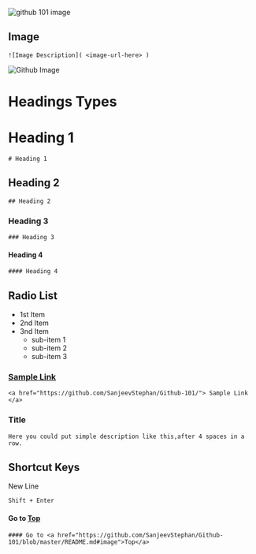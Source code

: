 ![github 101 image](https://github.com/SanjeevStephan/Kali-Linux/blob/master/102-Kali-Linux-on-Window/figlet-images/figlet-github-101.jpg)

## Image

    ![Image Description]( <image-url-here> )  
![Github Image](https://p.kindpng.com/picc/s/28-283319_github-logo-github-logo-transparent-octocat-hd-png.png)


# Headings Types
# Heading 1
    # Heading 1
## Heading 2
    ## Heading 2
### Heading 3
    ### Heading 3
#### Heading 4
    #### Heading 4

## Radio List
* 1st Item
* 2nd Item
* 3nd Item
  * sub-item 1
  * sub-item 2
  * sub-item 3

### <a href="https://github.com/SanjeevStephan/Github-101/"> Sample Link </a>
    <a href="https://github.com/SanjeevStephan/Github-101/"> Sample Link </a>

### Title
    Here you could put simple description like this,after 4 spaces in a row. 

## Shortcut Keys

New Line

    Shift + Enter



#### Go to <a href="https://github.com/SanjeevStephan/Github-101/blob/master/README.md#image">Top</a>
    #### Go to <a href="https://github.com/SanjeevStephan/Github-101/blob/master/README.md#image">Top</a>
    

    
    
    
    
    
   
